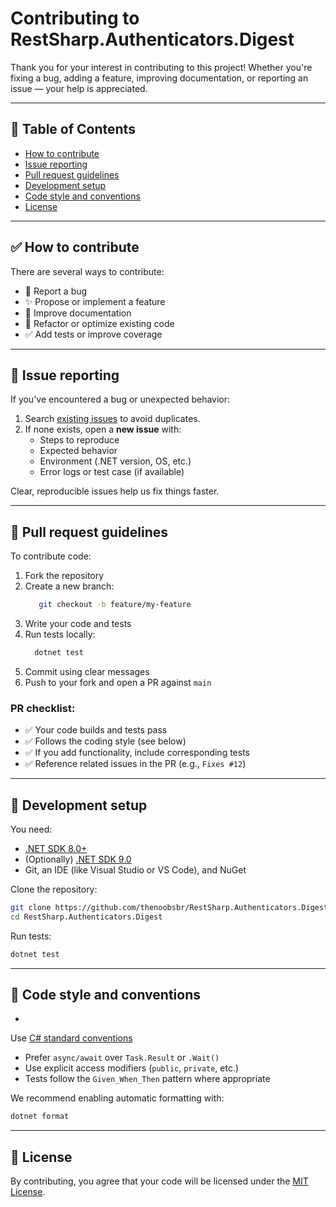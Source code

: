 # Contributing to RestSharp.Authenticators.Digest

Thank you for your interest in contributing to this project!
Whether you're fixing a bug, adding a feature, improving documentation, or reporting an issue — your help is
appreciated.

---

## 🧾 Table of Contents

- [How to contribute](#-how-to-contribute)
- [Issue reporting](#-issue-reporting)
- [Pull request guidelines](#-pull-request-guidelines)
- [Development setup](#-development-setup)
- [Code style and conventions](#-code-style-and-conventions)
- [License](#-license)

---

## ✅ How to contribute

There are several ways to contribute:

- 🐛 Report a bug
- ✨ Propose or implement a feature
- 📝 Improve documentation
- 🔧 Refactor or optimize existing code
- ✅ Add tests or improve coverage

---

## 🐞 Issue reporting

If you've encountered a bug or unexpected behavior:

1. Search [existing issues](https://github.com/thenoobsbr/RestSharp.Authenticators.Digest/issues) to avoid duplicates.
2. If none exists, open a **new issue** with:
    - Steps to reproduce
    - Expected behavior
    - Environment (.NET version, OS, etc.)
    - Error logs or test case (if available)

Clear, reproducible issues help us fix things faster.

---

## 🚀 Pull request guidelines

To contribute code:

1. Fork the repository
2. Create a new branch:
    ```bash
       git checkout -b feature/my-feature
    ````
3. Write your code and tests
4. Run tests locally:
    ```bash
      dotnet test
    ```
5. Commit using clear messages
6. Push to your fork and open a PR against `main`

### PR checklist:

* ✅ Your code builds and tests pass
* ✅ Follows the coding style (see below)
* ✅ If you add functionality, include corresponding tests
* ✅ Reference related issues in the PR (e.g., `Fixes #12`)

---

## 🧪 Development setup

You need:

* [.NET SDK 8.0+](https://dotnet.microsoft.com/download)
* (Optionally) [.NET SDK 9.0](https://dotnet.microsoft.com/en-us/download/dotnet/9.0)
* Git, an IDE (like Visual Studio or VS Code), and NuGet

Clone the repository:
```bash
git clone https://github.com/thenoobsbr/RestSharp.Authenticators.Digest.git
cd RestSharp.Authenticators.Digest
```

Run tests:
```bash
dotnet test
```

---

## 🎯 Code style and conventions

*
Use [C# standard conventions](https://learn.microsoft.com/en-us/dotnet/csharp/fundamentals/coding-style/coding-conventions)
* Prefer `async/await` over `Task.Result` or `.Wait()`
* Use explicit access modifiers (`public`, `private`, etc.)
* Tests follow the `Given_When_Then` pattern where appropriate

We recommend enabling automatic formatting with:

```bash
dotnet format
```

---

## 📄 License

By contributing, you agree that your code will be licensed under the [MIT License](LICENSE).
